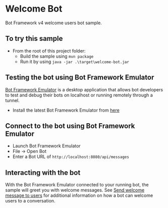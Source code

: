 # Welcome Bot

Bot Framework v4 welcome users bot sample.

## To try this sample
- From the root of this project folder:
    - Build the sample using `mvn package`
    - Run it by using `java -jar .\target\welcome-bot.jar`

## Testing the bot using Bot Framework Emulator

[Bot Framework Emulator](https://github.com/microsoft/botframework-emulator) is a desktop application that allows bot developers to test and debug their bots on localhost or running remotely through a tunnel.

- Install the latest Bot Framework Emulator from [here](https://github.com/Microsoft/BotFramework-Emulator/releases)

## Connect to the bot using Bot Framework Emulator
- Launch Bot Framework Emulator
- File -> Open Bot
- Enter a Bot URL of `http://localhost:8080/api/messages`

## Interacting with the bot

With the Bot Framework Emulator connected to your running bot, the sample will greet you with welcome messages. See [Send welcome message to users](https://aka.ms/botframework-welcome-instructions) for additional information on how a bot can welcome users to a conversation.
